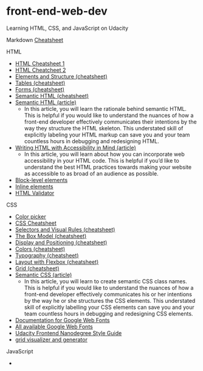 # front-end-web-dev
Learning HTML, CSS, and JavaScript on Udacity

Markdown
[ Cheatsheet](https://github.com/adam-p/markdown-here/wiki/Markdown-Cheatsheet)


HTML

* [HTML Cheatsheet 1](https://htmlcheatsheet.com/)
* [HTML Cheatcheet 2](http://www.simplehtmlguide.com/cheatsheet.php)
* [Elements and Structure (cheatsheet)](https://www.codecademy.com/learn/learn-html/modules/learn-html-elements/cheatsheet)
* [Tables (cheatsheet)](https://www.codecademy.com/learn/learn-html/modules/learn-html-tables/cheatsheet)
* [Forms (cheatsheet)](https://www.codecademy.com/learn/learn-html/modules/learn-html-forms/cheatsheet)
* [Semantic HTML (cheatsheet)](https://www.codecademy.com/learn/learn-html/modules/learn-semantic-html/cheatsheet)
* [Semantic HTML (article)](https://www.internetingishard.com/html-and-css/semantic-html/)
  * In this article, you will learn the rationale behind semantic HTML. This is helpful if you would like to understand the nuances of how a front-end developer effectively communicates their intentions by the way they structure the HTML skeleton. This understated skill of explicitly labeling your HTML markup can save you and your team countless hours in debugging and redesigning HTML.
* [Writing HTML with Accessibility in Mind (article)](https://medium.com/alistapart/writing-html-with-accessibility-in-mind-a62026493412)
  * In this article, you will learn about how you can incorporate web accessibility in your HTML code. This is helpful if you’d like to understand the best HTML practices towards making your website as accessible to as broad of an audience as possible. 
* [Block-level elements](https://developer.mozilla.org/en-US/docs/Web/HTML/Block-level_elements#Elements)
* [Inline elements](https://developer.mozilla.org/en-US/docs/Web/HTML/Inline_elements#Elements)
* [HTML Validator](https://validator.w3.org/)

CSS

* [Color picker](https://www.w3schools.com/colors/colors_picker.asp)
* [CSS Cheatsheet](https://htmlcheatsheet.com/css/)
* [Selectors and Visual Rules (cheatsheet)](https://www.codecademy.com/learn/learn-css/modules/learn-css-selectors-visual-rules/cheatsheet)
* [The Box Model (cheatsheet)](https://www.codecademy.com/learn/learn-css/modules/learn-css-box-model/cheatsheet)
* [Display and Positioning (cheatsheet)](https://www.codecademy.com/learn/learn-css/modules/learn-css-display-positioning/cheatsheet)
* [Colors (cheatsheet)](https://www.codecademy.com/learn/learn-css/modules/learn-css-colors/cheatsheet)
* [Typography (cheatsheet)](https://www.codecademy.com/learn/learn-css/modules/learn-css-typography/cheatsheet)
* [Layout with Flexbox (cheatsheet)](https://www.codecademy.com/learn/learn-css/modules/layout-with-flexbox/cheatsheet)
* [Grid (cheatsheet)](https://www.codecademy.com/learn/learn-css/modules/learn-css-grid/cheatsheet)
* [Semantic CSS (article)](https://maintainablecss.com/chapters/semantics/)
  * In this article, you will learn to create semantic CSS class names. This is helpful if you would like to understand the nuances of how a front-end developer effectively communicates his or her intentions by the way he or she structures the CSS elements. This understated skill of explicitly labelling your CSS elements can save you and your team countless hours in debugging and redesigning CSS elements.
* [Documentation for Google Web Fonts](https://developers.google.com/fonts/docs/getting_started)
* [All available Google Web Fonts](https://fonts.google.com/)
* [Udacity Frontend Nanodegree Style Guide](https://udacity.github.io/frontend-nanodegree-styleguide/css.html#units/)
* [grid visualizer and generator](https://cssgrid-generator.netlify.com/)

JavaScript

* []()
